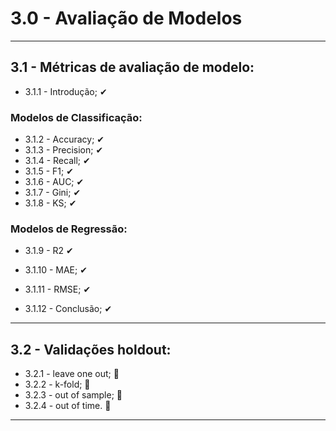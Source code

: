 # 3.0 - Avaliação de Modelos
---

## 3.1 - Métricas de avaliação de modelo:
 * 3.1.1 - Introdução; ✔
 
 ### Modelos de Classificação: 
  * 3.1.2  - Accuracy; ✔
  * 3.1.3  - Precision; ✔
  * 3.1.4  - Recall; ✔
  * 3.1.5  - F1; ✔
  * 3.1.6  - AUC; ✔
  * 3.1.7  - Gini; ✔
  * 3.1.8  - KS; ✔
 
 ### Modelos de Regressão: 
 * 3.1.9  - R2 ✔
 * 3.1.10 - MAE; ✔
 * 3.1.11 - RMSE; ✔

* 3.1.12 - Conclusão; ✔

---

## 3.2 - Validações holdout:
  * 3.2.1 - leave one out; 🔳
  * 3.2.2 - k-fold; 🔳
  * 3.2.3 - out of sample; 🔳 
  * 3.2.4 - out of time. 🔳
---
